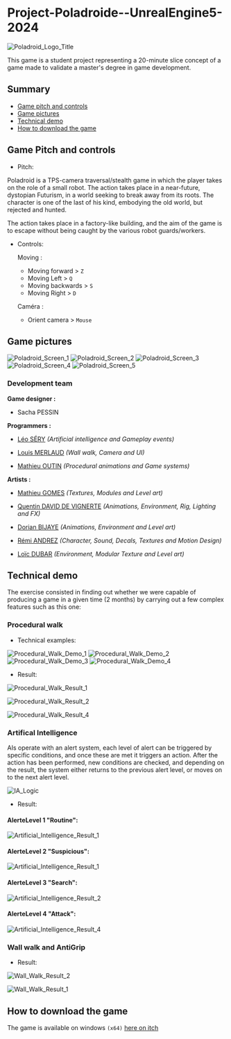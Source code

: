 # Project-Poladroide--UnrealEngine5-2024

![Poladroid_Logo_Title](https://raw.githubusercontent.com/LeoSery/Project-Poladroide--UnrealEngine5-2024/main/ReadmeContent/GameLogo/Title_Logo_Poladroid.png)

This game is a student project representing a 20-minute slice concept of a game made to validate a master's degree in game development.

## Summary

- [Game pitch and controls](#game-gitch-and-controls)
- [Game pictures](#game-pictures)
- [Technical demo](#technical-demo) 
- [How to download the game](#how-to-download-the-game)

## Game Pitch and controls

- Pitch:

Poladroid is a TPS-camera traversal/stealth game in which the player takes on the role of a small robot. The action takes place in a near-future, dystopian Futurism, in a world seeking to break away from its roots. The character is one of the last of his kind, embodying the old world, but rejected and hunted.

The action takes place in a factory-like building, and the aim of the game is to escape without being caught by the various robot guards/workers.

- Controls:

    Moving :
    - Moving forward > `Z`
    - Moving Left > `Q`
    - Moving backwards > `S`
    - Moving Right > `D`

    Caméra :
    - Orient camera > `Mouse`

## Game pictures

![Poladroid_Screen_1](https://raw.githubusercontent.com/LeoSery/Project-Poladroide--UnrealEngine5-2024/main/ReadmeContent/GameScreenshots/Poladroid_Screen_1.png)
![Poladroid_Screen_2](https://raw.githubusercontent.com/LeoSery/Project-Poladroide--UnrealEngine5-2024/main/ReadmeContent/GameScreenshots/Poladroid_Screen_2.png)
![Poladroid_Screen_3](https://raw.githubusercontent.com/LeoSery/Project-Poladroide--UnrealEngine5-2024/main/ReadmeContent/GameScreenshots/Poladroid_Screen_3.png)
![Poladroid_Screen_4](https://raw.githubusercontent.com/LeoSery/Project-Poladroide--UnrealEngine5-2024/main/ReadmeContent/GameScreenshots/Poladroid_Screen_4.png)
![Poladroid_Screen_5](https://raw.githubusercontent.com/LeoSery/Project-Poladroide--UnrealEngine5-2024/main/ReadmeContent/GameScreenshots/Poladroid_Screen_5.png)

### Development team

**Game designer :**

- Sacha PESSIN

**Programmers :**

- [Léo SÉRY](https://github.com/LeoSery) *(Artificial intelligence and Gameplay events)*

- [Louis MERLAUD](https://github.com/cajou42) *(Wall walk, Camera and UI)*

- [Mathieu OUTIN](https://github.com/HideNknow) *(Procedural animations and Game systems)*

**Artists :**

- [Mathieu GOMES](https://mathieu_gomes.artstation.com/) *(Textures, Modules and Level art)*

- [Quentin DAVID DE VIGNERTE](https://quentin_david_de_vignerte.artstation.com/) *(Animations, Environment, Rig, Lighting and FX)*

- [Dorian BIJAYE](https://satomi_buntaro.artstation.com/) *(Animations, Environment and Level art)*

- [Rémi ANDREZ](https://andrezremi.github.io/remiandrez/) *(Character, Sound, Decals, Textures and Motion Design)*

- [Loïc DUBAR](https://www.artstation.com/loicdub) *(Environment, Modular Texture and Level art)*

## Technical demo

The exercise consisted in finding out whether we were capable of producing a game in a given time (2 months) by carrying out a few complex features such as this one: 

### Procedural walk 

- Technical examples:

![Procedural_Walk_Demo_1](https://raw.githubusercontent.com/LeoSery/Project-Poladroide--UnrealEngine5-2024/main/ReadmeContent/TechnicalDemonstrations/Procedural_Walk/Procedural_Walk_Demo_1.png)
![Procedural_Walk_Demo_2](https://raw.githubusercontent.com/LeoSery/Project-Poladroide--UnrealEngine5-2024/main/ReadmeContent/TechnicalDemonstrations/Procedural_Walk/Procedural_Walk_Demo_2.png)
![Procedural_Walk_Demo_3](https://s10.gifyu.com/images/SfRzY.gifs)
![Procedural_Walk_Demo_4](https://s10.gifyu.com/images/Sf67Z.gif)

- Result:

![Procedural_Walk_Result_1](https://s10.gifyu.com/images/Sf6IV.gif)

![Procedural_Walk_Result_2](https://s12.gifyu.com/images/Sf6dx.gif)

![Procedural_Walk_Result_4](https://s10.gifyu.com/images/Sf6dd.gif)

### Artifical Intelligence

AIs operate with an alert system, each level of alert can be triggered by specific conditions, and once these are met it triggers an action. After the action has been performed, new conditions are checked, and depending on the result, the system either returns to the previous alert level, or moves on to the next alert level.

![IA_Logic](https://raw.githubusercontent.com/LeoSery/Project-Poladroide--UnrealEngine5-2024/main/ReadmeContent/TechnicalDemonstrations/Artificial_Intelligence/IA_Logic.png)

- Result:

#### AlerteLevel 1 "Routine": 
![Artificial_Intelligence_Result_1](https://s10.gifyu.com/images/Sf6iC.gif)

#### AlerteLevel 2 "Suspicious":
![Artificial_Intelligence_Result_1](https://s12.gifyu.com/images/Sf8eJ.gif)

#### AlerteLevel 3 "Search":
![Artificial_Intelligence_Result_2](https://s12.gifyu.com/images/SfR2z.gif)

#### AlerteLevel 4 "Attack":
![Artificial_Intelligence_Result_4](https://s12.gifyu.com/images/SfR2K.gif)


### Wall walk and AntiGrip

- Result:

![Wall_Walk_Result_2](https://s12.gifyu.com/images/SfRzg.gif)

![Wall_Walk_Result_1](https://s10.gifyu.com/images/SfRzn.gif)

## How to download the game

The game is available on windows `(x64)` [here on itch](https://leosery.itch.io/poladroid) 
